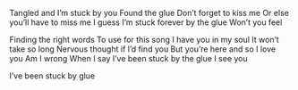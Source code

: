 Tangled and I’m stuck by you
Found the glue
Don’t forget to kiss me
Or else you’ll have to miss me
I guess I’m stuck forever by the glue
Won’t you feel


Finding the right words
To use for this song
I have you in my soul
It won’t take so long
Nervous thought if I’d find you
But you’re here and so I love you
Am I wrong
When I say I’ve been stuck by the glue
I see you

I’ve been stuck by glue